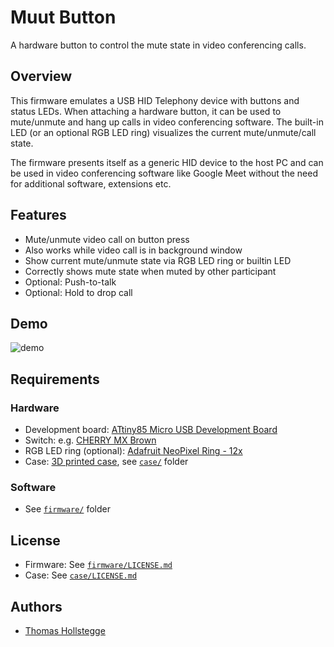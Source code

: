 # Muut Button

A hardware button to control the mute state in video conferencing calls.

## Overview

This firmware emulates a USB HID Telephony device with buttons and status LEDs. When attaching a hardware button, it can be used to mute/unmute and hang up calls in video conferencing software. The built-in LED (or an optional RGB LED ring) visualizes the current mute/unmute/call state.

The firmware presents itself as a generic HID device to the host PC and can be used in video conferencing software like Google Meet without the need for additional software, extensions etc.

## Features

* Mute/unmute video call on button press
* Also works while video call is in background window
* Show current mute/unmute state via RGB LED ring or builtin LED
* Correctly shows mute state when muted by other participant
* Optional: Push-to-talk
* Optional: Hold to drop call

## Demo

![demo](images/demo.gif)

## Requirements

### Hardware

* Development board: [ATtiny85 Micro USB Development Board](https://www.aliexpress.com/item/3256805913780170.html)
* Switch: e.g. [CHERRY MX Brown](https://www.cherrymx.de/cherry-mx/mx-original/mx-brown.html)
* RGB LED ring (optional): [Adafruit NeoPixel Ring - 12x](https://www.adafruit.com/product/1643)
* Case: [3D printed case](case/), see [`case/`](case/) folder

### Software

* See [`firmware/`](firmware/) folder

## License

* Firmware: See [`firmware/LICENSE.md`](firmware/LICENSE.md)
* Case: See [`case/LICENSE.md`](case/LICENSE.md)

## Authors

* [Thomas Hollstegge](https://github.com/Tho85)
